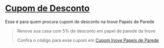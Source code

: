 # [Cupom de Desconto](https://github.com/CupomDeDesconto/Promocoes/blob/main/README.md)
Esse é para quem procura cupom de desconto na Inove Papeis de Parede
<blockquote cite="https://asasdodesconto.com/desconto/renove-sua-casa-com-5-de-desconto-em-papel-de-parede-da-inove-2216679"><p>Renove sua casa com 5% de desconto em papel de parede da Inove</p><footer>Confira o código para esse cupom em <a href="https://asasdodesconto.com/desconto/renove-sua-casa-com-5-de-desconto-em-papel-de-parede-da-inove-2216679">Cupom Inove Papeis de Parede</a></footer></blockquote>